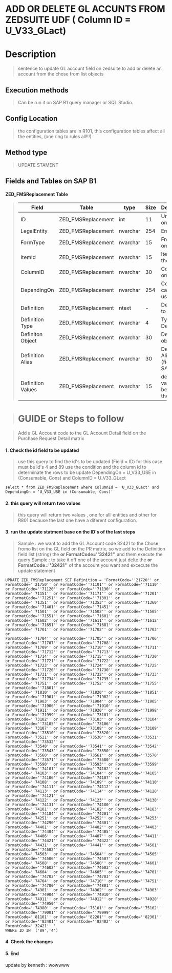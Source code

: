 # ADD OR DELETE GL ACCUNTS FROM ZEDSUITE UDF ( Column ID = U_V33_GLact)

# Description
>
> sentence to update GL account field on zedsuite to add or delete an account from the chose from list objects 

## Execution methods

> Can be run it on SAP B1 query manager or SQL Studio. 

## Config Location

> the configuration tables are in R101, this configuration tables affect all the entities, (one ring to rules all!!!)

## Method type

> UPDATE STAMENT


## Fields and Tables on SAP B1 

#### ZED_FMSReplacement Table

> Field               | Table                  | type        | Size  |Description                             |
> --------------------|------------------------|-------------|-------|----------------------------------------|
> ID                  | ZED_FMSReplacement     | int         |   11  |Unique ID on table                      |
> LegalEntity         | ZED_FMSReplacement     | nvarchar    |   254 |Entiti DB                               |
> FormType            | ZED_FMSReplacement     | nvarchar    |   15  |From Code on SAP                        |
> ItemId              | ZED_FMSReplacement     | nvarchar    |   15  |Item Id of the form                     |
> ColumnID            | ZED_FMSReplacement     | nvarchar    |   30  |Column id on matrix                     |
> DependingOn         | ZED_FMSReplacement     | nvarchar    |  254  |Condition case to be use                |
> Definition          | ZED_FMSReplacement     | ntext       |   -   |Definition to show                      |
> Definition Type     | ZED_FMSReplacement     | nvarchar    |    4  |Type of Definition                      |
> Definiton Object    | ZED_FMSReplacement     | nvarchar    |   30  |Definition object   (1)                 |
> Definition Alias    | ZED_FMSReplacement     | nvarchar    |   30  |Definition Alias option  (field on SAP) |
> Definition Values   | ZED_FMSReplacement     | nvarchar    |   15  |default values to be show on the field  |

> # GUIDE or Steps to follow

> Add a GL Account code to the GL Account Detail field on the Purchase Request Detail matrix

#### 1. Check the id field to be updated

> use this query to find the id's to be updated (Field = ID) for this case must be id's 4 and 89
> use the condition and the column id to determinate the rows to be update
> DependingOn = U_V33_USE in (Consumable, Cons) and ColumnID = U_V33_GLact
``` 
select * from ZED_FMSReplacement where ColumnId = 'U_V33_GLact' and DependingOn = 'U_V33_USE in (Consumable, Cons)'

``` 
#### 2. this query will return two values

> this query will return two values , one for alll entities and other for R801 because the last one have a diferent configuration.

#### 3. run the update statment base on the ID's of the last steps

> Sample : we want to add the GL Account code 32421 to the Chose fromo list on the GL field on the PR matrix, so we add to the Definition field list (string) the  **or FormatCode=''32421''** and them execute the query 
> Sample : to take it off one of the account just delte the **or FormatCode=''32421''** of the account you want and excecute the update statement

```
UPDATE ZED_FMSReplacement SET Definition = 'FormatCode=''21720'' or FormatCode=''21750'' or FormatCode=''71101'' or FormatCode=''71110'' or FormatCode=''71120'' or FormatCode=''71130'' or FormatCode=''71151'' or FormatCode=''71171'' or FormatCode=''71201'' or FormatCode=''71251'' or FormatCode=''71301'' or FormatCode=''71351'' or FormatCode=''71353'' or FormatCode=''71360'' or FormatCode=''71401'' or FormatCode=''71451'' or FormatCode=''71501'' or FormatCode=''71502'' or FormatCode=''71505'' or FormatCode=''71551'' or FormatCode=''71601'' or FormatCode=''71602'' or FormatCode=''71611'' or FormatCode=''71612'' or FormatCode=''71651'' or FormatCode=''71681'' or FormatCode=''71701'' or FormatCode=''71702'' or FormatCode=''71703'' or 
FormatCode=''71704'' or FormatCode=''71705'' or FormatCode=''71706'' or FormatCode=''71707'' or FormatCode=''71708'' or FormatCode=''71709'' or FormatCode=''71710'' or FormatCode=''71711'' or FormatCode=''71712'' or FormatCode=''71713'' or FormatCode=''71714'' or FormatCode=''71715'' or FormatCode=''71720'' or FormatCode=''71721'' or FormatCode=''71722'' or FormatCode=''71723'' or FormatCode=''71724'' or FormatCode=''71725'' or FormatCode=''71726'' or FormatCode=''71730'' or FormatCode=''71731'' or FormatCode=''71732'' or FormatCode=''71733'' or FormatCode=''71734'' or FormatCode=''71735'' or FormatCode=''71751'' or FormatCode=''71752'' or FormatCode=''71755'' or FormatCode=''71801'' or 
FormatCode=''71810'' or FormatCode=''71820'' or FormatCode=''71851'' or FormatCode=''71901'' or FormatCode=''71902'' or FormatCode=''71903'' or FormatCode=''71904'' or FormatCode=''71905'' or FormatCode=''71906'' or FormatCode=''71910'' or FormatCode=''71911'' or FormatCode=''71920'' or FormatCode=''71998'' or FormatCode=''71999'' or FormatCode=''73101'' or FormatCode=''73102'' or FormatCode=''73103'' or FormatCode=''73104'' or FormatCode=''73105'' or FormatCode=''73106'' or FormatCode=''73107'' or FormatCode=''73108'' or FormatCode=''73109'' or FormatCode=''73510'' or FormatCode=''73520'' or FormatCode=''73521'' or FormatCode=''73530'' or FormatCode=''73531'' or FormatCode=''73532'' or 
FormatCode=''73540'' or FormatCode=''73541'' or FormatCode=''73542'' or FormatCode=''73543'' or FormatCode=''73550'' or FormatCode=''73560'' or FormatCode=''73561'' or FormatCode=''73570'' or FormatCode=''73571'' or FormatCode=''73580'' or FormatCode=''73590'' or FormatCode=''73593'' or FormatCode=''73599'' or FormatCode=''74101'' or FormatCode=''74102'' or FormatCode=''74103'' or FormatCode=''74104'' or FormatCode=''74105'' or FormatCode=''74106'' or FormatCode=''74107'' or FormatCode=''74108'' or FormatCode=''74109'' or FormatCode=''74110'' or FormatCode=''74111'' or FormatCode=''74112'' or FormatCode=''74113'' or FormatCode=''74114'' or FormatCode=''74120'' or FormatCode=''74121'' or 
FormatCode=''74122'' or FormatCode=''74123'' or FormatCode=''74130'' or FormatCode=''74131'' or FormatCode=''74180'' or FormatCode=''74181'' or FormatCode=''74182'' or FormatCode=''74183'' or FormatCode=''74184'' or FormatCode=''74201'' or FormatCode=''74251'' or FormatCode=''74252'' or FormatCode=''74253'' or FormatCode=''74290'' or FormatCode=''74301'' or FormatCode=''74401'' or FormatCode=''74402'' or FormatCode=''74403'' or FormatCode=''74404'' or FormatCode=''74405'' or FormatCode=''74406'' or FormatCode=''74407'' or FormatCode=''74411'' or FormatCode=''74421'' or FormatCode=''74422'' or FormatCode=''74431'' or FormatCode=''74441'' or FormatCode=''74501'' or FormatCode=''74502'' or 
FormatCode=''74503'' or FormatCode=''74504'' or FormatCode=''74505'' or FormatCode=''74506'' or FormatCode=''74507'' or FormatCode=''74508'' or FormatCode=''74580'' or FormatCode=''74601'' or FormatCode=''74602'' or FormatCode=''74603'' or FormatCode=''74604'' or FormatCode=''74605'' or FormatCode=''74701'' or FormatCode=''74702'' or FormatCode=''74703'' or FormatCode=''74704'' or FormatCode=''74710'' or FormatCode=''74751'' or FormatCode=''74780'' or FormatCode=''74801'' or FormatCode=''74901'' or FormatCode=''74902'' or FormatCode=''74903'' or FormatCode=''74904'' or FormatCode=''74910'' or FormatCode=''74911'' or FormatCode=''74912'' or FormatCode=''74920'' or FormatCode=''74950'' or 
FormatCode=''74980'' or FormatCode=''75101'' or FormatCode=''75102'' or FormatCode=''79001'' or FormatCode=''79999'' or FormatCode=''81101'' or FormatCode=''82201'' or FormatCode=''82301'' or FormatCode=''82401'' or FormatCode=''82402'' or FormatCode=''32421'' ' 
WHERE ID IN  ('89','4')
```
#### 4. Check the changes

#### 5. End



update by kenneth : wowwww 
